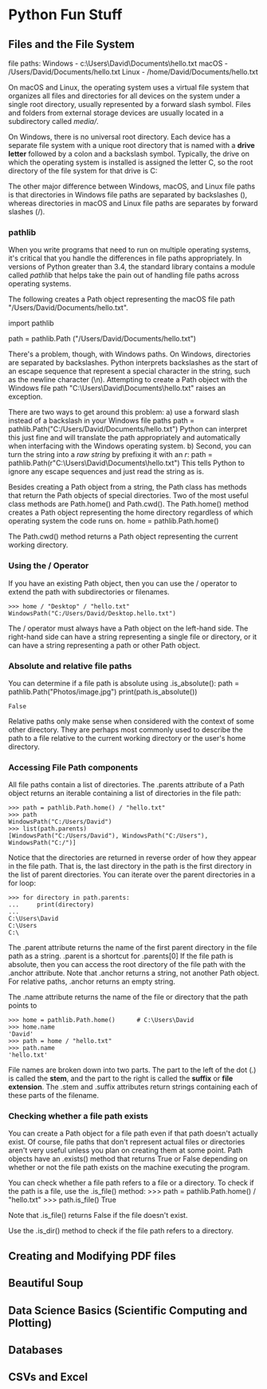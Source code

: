# Python Fun Stuff #

## Files and the File System ##
file paths:
Windows - c:\Users\David\Documents\hello.txt
macOS   - /Users/David/Documents/hello.txt 
Linux   - /home/David/Documents/hello.txt

On macOS and Linux, the operating system uses a virtual file system that organizes all files and directories for all devices on the system under a single root directory, usually represented by a forward slash symbol. Files and folders from external storage devices are usually located in a subdirectory called *media/*.

On Windows, there is no universal root directory. Each device has a separate file system with a unique root directory that is named with a **drive letter** followed by a colon and a backslash symbol. Typically, the drive on which the operating system is installed is assigned the letter C, so the root directory of the file system for that drive is C:

The other major difference between Windows, macOS, and Linux file paths is that directories in Windows file paths are separated by backslashes (\), whereas directories in macOS and Linux file paths are separates by forward slashes (/).

### pathlib ###
When you write programs that need to run on multiple operating systems, it's critical that you handle the differences in file paths appropriately. In versions of Python greater than 3.4, the standard library contains a module called *pathlib* that helps take the pain out of handling file paths across operating systems.

The following creates a Path object representing the macOS file path "/Users/David/Documents/hello.txt".

import pathlib

path = pathlib.Path ("/Users/David/Documents/hello.txt")

There's a problem, though, with Windows paths. On Windows, directories are separated by backslashes. Python interprets backslashes as the start of an escape sequence that represent a special character in the string, such as the newline character (\n).
Attempting to create a Path object with the Windows file path "C:\Users\David\Documents\hello.txt" raises an exception.

There are two ways to get around this problem:
a) use a forward slash instead of a backslash in your Windows file paths
    path = pathlib.Path("C:/Users/David/Documents/hello.txt")
   Python can interpret this just fine and will translate the path appropriately and automatically when interfacing with the Windows operating system.
b) Second, you can turn the string into a *raw string* by prefixing it with an *r*:
    path = pathlib.Path(r"C:\Users\David\Documents\hello.txt")
   This tells Python to ignore any escape sequences and just read the string as is.

Besides creating a Path object from a string, the Path class has methods that return the Path objects of special directories. Two of the most useful class methods are Path.home() and Path.cwd().
The Path.home() method creates a Path object representing the home directory regardless of which operating system the code runs on.
    home = pathlib.Path.home()

The Path.cwd() method returns a Path object representing the current working directory.

### Using the / Operator ###
If you have an existing Path object, then you can use the / operator to extend the path with subdirectories or filenames.

    >>> home / "Desktop" / "hello.txt"
    WindowsPath("C:/Users/David/Desktop.hello.txt")

The / operator must always have a Path object on the left-hand side. The right-hand side can have a string representing a single file or directory, or it can have a string representing a path or other Path object.    

### Absolute and relative file paths ###
You can determine if a file path is absolute using .is_absolute():
    path = pathlib.Path("Photos/image.jpg")
    print(path.is_absolute())

    False

Relative paths only make sense when considered with the context of some other directory. They are perhaps most commonly used to describe the path to a file relative to the current working directory or the user's home directory.

### Accessing File Path components ###
All file paths contain a list of directories. The .parents attribute of a Path object returns an iterable containing a list of directories in the file path:

    >>> path = pathlib.Path.home() / "hello.txt"
    >>> path
    WindowsPath("C:/Users/David")
    >>> list(path.parents)
    [WindowsPath("C:/Users/David"), WindowsPath("C:/Users"), WindowsPath("C:/")]

Notice that the directories are returned in reverse order of how they appear in the file path. That is, the last directory in the path is the first directory in the list of parent directories.
You can iterate over the parent directories in a for loop:

    >>> for directory in path.parents:
    ...     print(directory)
    ...
    C:\Users\David
    C:\Users
    C:\

The .parent attribute returns the name of the first parent directory in the file path as a string. .parent is a shortcut for .parents[0]
If the file path is absolute, then you can access the root directory of the file path with the .anchor attribute. Note that .anchor returns a string, not another Path object. For relative paths, .anchor returns an empty string.

The .name attribute returns the name of the file or directory that the path points to

    >>> home = pathlib.Path.home()      # C:\Users\David
    >>> home.name
    'David'
    >>> path = home / "hello.txt"
    >>> path.name
    'hello.txt'

File names are broken down into two parts. The part to the left of the dot (.) is called the **stem**, and the part to the right is called the **suffix** or **file extension**. The .stem and .suffix attributes return strings containing each of these parts of the filename.

### Checking whether a file path exists ###
You can create a Path object for a file path even if that path doesn't actually exist. Of course, file paths that don't represent actual files or directories aren't very useful unless you plan on creating them at some point.
Path objects have an .exists() method that returns True or False depending on whether or not the file path exists on the machine executing the program.

You can check whether a file path refers to a file or a directory. To check if the path is a file, use the .is_file() method:
    >>> path = pathlib.Path.home() / "hello.txt"
    >>> path.is_file()
    True

Note that .is_file() returns False if the file doesn't exist.

Use the .is_dir() method to check if the file path refers to a directory.

## Creating and Modifying PDF files ##


## Beautiful Soup ##


## Data Science Basics (Scientific Computing and Plotting) ##


## Databases ##


## CSVs and Excel ##
 

